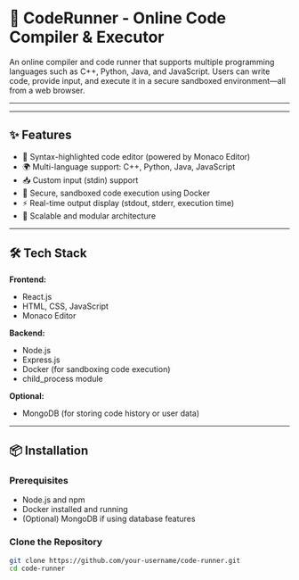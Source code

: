 # 🧠 CodeRunner - Online Code Compiler & Executor

An online compiler and code runner that supports multiple programming languages such as C++, Python, Java, and JavaScript. Users can write code, provide input, and execute it in a secure sandboxed environment—all from a web browser.

---

---

## ✨ Features

- 📝 Syntax-highlighted code editor (powered by Monaco Editor)
- 🌍 Multi-language support: C++, Python, Java, JavaScript
- 📥 Custom input (stdin) support
- 🔐 Secure, sandboxed code execution using Docker
- ⚡ Real-time output display (stdout, stderr, execution time)
- 🧩 Scalable and modular architecture

---

## 🛠 Tech Stack

**Frontend:**
- React.js
- HTML, CSS, JavaScript
- Monaco Editor

**Backend:**
- Node.js
- Express.js
- Docker (for sandboxing code execution)
- child_process module

**Optional:**
- MongoDB (for storing code history or user data)

---

## 📦 Installation

### Prerequisites

- Node.js and npm
- Docker installed and running
- (Optional) MongoDB if using database features

### Clone the Repository

```bash
git clone https://github.com/your-username/code-runner.git
cd code-runner
